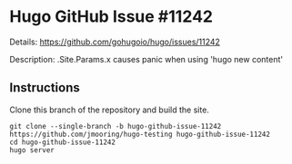 # Hugo GitHub Issue #11242

Details: <https://github.com/gohugoio/hugo/issues/11242>

Description: .Site.Params.x causes panic when using 'hugo new content'

## Instructions

Clone this branch of the repository and build the site.

```text
git clone --single-branch -b hugo-github-issue-11242 https://github.com/jmooring/hugo-testing hugo-github-issue-11242
cd hugo-github-issue-11242
hugo server
```
